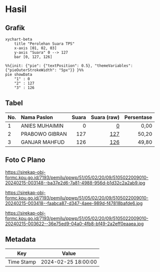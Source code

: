 # Hasil

## Grafik

```mermaid
xychart-beta
    title "Perolehan Suara TPS"
    x-axis [01, 02, 03]
    y-axis "Suara" 0 --> 127
    bar [0, 127, 126]
```

```mermaid
%%{init: {"pie": {"textPosition": 0.5}, "themeVariables": {"pieOuterStrokeWidth": "5px"}} }%%
pie showData
    "1" : 0
    "2" : 127
    "3" : 126
```

## Tabel

| No. | Nama Paslon    | Suara | Suara (raw) | Persentase |
|:--- |:-------------- | -----:| -----------:| ----------:|
| 1   | ANIES MUHAIMIN | 0     | [0][p-1]    | 0,00       |
| 2   | PRABOWO GIBRAN | 127   | [127][p-2]  | 50,20      |
| 3   | GANJAR MAHFUD  | 126   | [126][p-3]  | 49,80      |


[p-1]: https://github.com/gigit-pemilu/pemilu-2024-51-bali/blob/main/pilpres/hitung-suara/sub/51-bali/sub/05-klungkung/sub/02-banjarangkan/sub/2009-nyalian/sub/010-tps/sub/paslon-1.txt
[p-2]: https://github.com/gigit-pemilu/pemilu-2024-51-bali/blob/main/pilpres/hitung-suara/sub/51-bali/sub/05-klungkung/sub/02-banjarangkan/sub/2009-nyalian/sub/010-tps/sub/paslon-2.txt
[p-3]: https://github.com/gigit-pemilu/pemilu-2024-51-bali/blob/main/pilpres/hitung-suara/sub/51-bali/sub/05-klungkung/sub/02-banjarangkan/sub/2009-nyalian/sub/010-tps/sub/paslon-3.txt

## Foto C Plano

https://sirekap-obj-formc.kpu.go.id/7193/pemilu/ppwp/51/05/02/20/09/5105022009010-20240215-003148--ba37e2d6-7a81-4988-956d-b1d32c2a2ab9.jpg

https://sirekap-obj-formc.kpu.go.id/7193/pemilu/ppwp/51/05/02/20/09/5105022009010-20240215-003418--faabca87-d347-4aee-989d-f47818bafde6.jpg

https://sirekap-obj-formc.kpu.go.id/7193/pemilu/ppwp/51/05/02/20/09/5105022009010-20240215-003622--36e75ed9-04a0-4fb8-bf49-2a2eff0eaaea.jpg


## Metadata

| Key        | Value               |
| ---------- | ------------------- |
| Time Stamp | 2024-02-25 18:00:00 |



